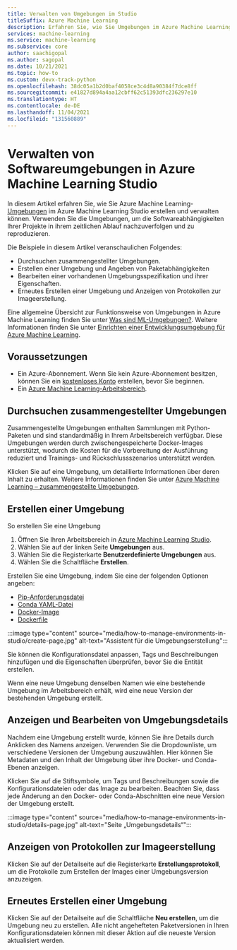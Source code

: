 ```yaml
---
title: Verwalten von Umgebungen im Studio
titleSuffix: Azure Machine Learning
description: Erfahren Sie, wie Sie Umgebungen im Azure Machine Learning Studio erstellen und verwalten können.
services: machine-learning
ms.service: machine-learning
ms.subservice: core
author: saachigopal
ms.author: sagopal
ms.date: 10/21/2021
ms.topic: how-to
ms.custom: devx-track-python
ms.openlocfilehash: 38dc05a1b2d0baf4058ce3c4d8a90384f7dce8ff
ms.sourcegitcommit: e41827d894a4aa12cbff62c51393dfc236297e10
ms.translationtype: HT
ms.contentlocale: de-DE
ms.lasthandoff: 11/04/2021
ms.locfileid: "131560889"
---
```

# <a name="manage-software-environments-in-azure-machine-learning-studio"></a>Verwalten von Softwareumgebungen in Azure Machine Learning Studio

In diesem Artikel erfahren Sie, wie Sie Azure Machine Learning-[Umgebungen](/python/api/azureml-core/azureml.core.environment.environment) im Azure Machine Learning Studio erstellen und verwalten können. Verwenden Sie die Umgebungen, um die Softwareabhängigkeiten Ihrer Projekte in ihrem zeitlichen Ablauf nachzuverfolgen und zu reproduzieren.

Die Beispiele in diesem Artikel veranschaulichen Folgendes:

* Durchsuchen zusammengestellter Umgebungen.
* Erstellen einer Umgebung und Angeben von Paketabhängigkeiten
* Bearbeiten einer vorhandenen Umgebungsspezifikation und ihrer Eigenschaften.
* Erneutes Erstellen einer Umgebung und Anzeigen von Protokollen zur Imageerstellung.

Eine allgemeine Übersicht zur Funktionsweise von Umgebungen in Azure Machine Learning finden Sie unter [Was sind ML-Umgebungen?](concept-environments.md). Weitere Informationen finden Sie unter [Einrichten einer Entwicklungsumgebung für Azure Machine Learning](how-to-configure-environment.md).

## <a name="prerequisites"></a>Voraussetzungen

* Ein Azure-Abonnement. Wenn Sie kein Azure-Abonnement besitzen, können Sie ein [kostenloses Konto](https://azure.microsoft.com/free/) erstellen, bevor Sie beginnen.
* Ein [Azure Machine Learning-Arbeitsbereich](how-to-manage-workspace.md).

## <a name="browse-curated-environments"></a>Durchsuchen zusammengestellter Umgebungen

Zusammengestellte Umgebungen enthalten Sammlungen mit Python-Paketen und sind standardmäßig in Ihrem Arbeitsbereich verfügbar. Diese Umgebungen werden durch zwischengespeicherte Docker-Images unterstützt, wodurch die Kosten für die Vorbereitung der Ausführung reduziert und Trainings- und Rückschlussszenarios unterstützt werden. 

Klicken Sie auf eine Umgebung, um detaillierte Informationen über deren Inhalt zu erhalten. Weitere Informationen finden Sie unter [Azure Machine Learning – zusammengestellte Umgebungen](resource-curated-environments.md). 

## <a name="create-an-environment"></a>Erstellen einer Umgebung

So erstellen Sie eine Umgebung
1. Öffnen Sie Ihren Arbeitsbereich in [Azure Machine Learning Studio](https://ml.azure.com).
1. Wählen Sie auf der linken Seite **Umgebungen** aus.
1. Wählen Sie die Registerkarte **Benutzerdefinierte Umgebungen** aus. 
1. Wählen Sie die Schaltfläche **Erstellen**. 

Erstellen Sie eine Umgebung, indem Sie eine der folgenden Optionen angeben:
* [Pip-Anforderungsdatei](https://pip.pypa.io/en/stable/cli/pip_install)
* [Conda YAML-Datei](https://docs.conda.io/projects/conda/en/latest/user-guide/tasks/manage-environments.html)
* [Docker-Image](https://hub.docker.com/search?q=&type=image)
* [Dockerfile](https://docs.docker.com/develop/develop-images/dockerfile_best-practices/)

:::image type="content" source="media/how-to-manage-environments-in-studio/create-page.jpg" alt-text="Assistent für die Umgebungserstellung":::

Sie können die Konfigurationsdatei anpassen, Tags und Beschreibungen hinzufügen und die Eigenschaften überprüfen, bevor Sie die Entität erstellen. 

Wenn eine neue Umgebung denselben Namen wie eine bestehende Umgebung im Arbeitsbereich erhält, wird eine neue Version der bestehenden Umgebung erstellt.

## <a name="view-and-edit-environment-details"></a>Anzeigen und Bearbeiten von Umgebungsdetails

Nachdem eine Umgebung erstellt wurde, können Sie ihre Details durch Anklicken des Namens anzeigen. Verwenden Sie die Dropdownliste, um verschiedene Versionen der Umgebung auszuwählen. Hier können Sie Metadaten und den Inhalt der Umgebung über ihre Docker- und Conda-Ebenen anzeigen. 

Klicken Sie auf die Stiftsymbole, um Tags und Beschreibungen sowie die Konfigurationsdateien oder das Image zu bearbeiten. Beachten Sie, dass jede Änderung an den Docker- oder Conda-Abschnitten eine neue Version der Umgebung erstellt. 

:::image type="content" source="media/how-to-manage-environments-in-studio/details-page.jpg" alt-text="Seite „Umgebungsdetails“":::

## <a name="view-image-build-logs"></a>Anzeigen von Protokollen zur Imageerstellung

Klicken Sie auf der Detailseite auf die Registerkarte **Erstellungsprotokoll**, um die Protokolle zum Erstellen der Images einer Umgebungsversion anzuzeigen. 

## <a name="rebuild-an-environment"></a>Erneutes Erstellen einer Umgebung

Klicken Sie auf der Detailseite auf die Schaltfläche **Neu erstellen**, um die Umgebung neu zu erstellen. Alle nicht angehefteten Paketversionen in Ihren Konfigurationsdateien können mit dieser Aktion auf die neueste Version aktualisiert werden. 
